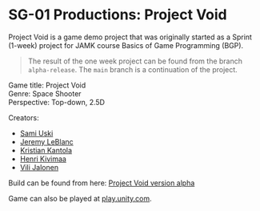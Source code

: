 # SG-01 Productions: Project Void

Project Void is a game demo project that was originally started as a Sprint (1-week) project for JAMK course Basics of Game Programming (BGP). 

> The result of the one week project can be found from the branch `alpha-release`. The `main` branch is a continuation of the project.

Game title: Project Void<br>
Genre: Space Shooter<br>
Perspective: Top-down, 2.5D

Creators:
- [Sami Uski](https://github.com/Rykmentti)
- [Jeremy LeBlanc](https://github.com/LeBlancJS88)
- [Kristian Kantola](https://github.com/K9958)
- [Henri Kivimaa](https://github.com/Hemiger)
- [Vili Jalonen](https://github.com/Vilonen)

Build can be found from here: [Project Void version alpha](https://kantola.eu/files/projectvoid.zip)

Game can also be played at [play.unity.com](https://play.unity.com/mg/other/project-void-sprint-week-project).

